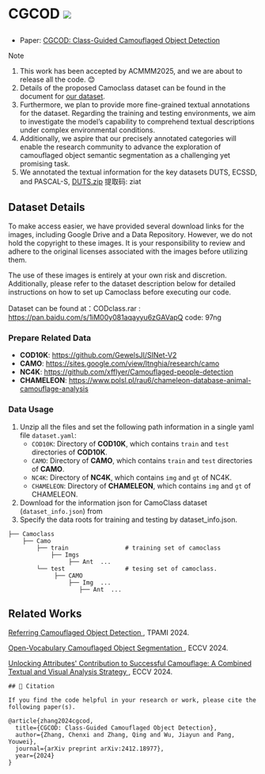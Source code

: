 # CGCOD <img src='https://img.shields.io/badge/ACMMM-2025-red'></a> </p>

- Paper: [CGCOD: Class-Guided Camouflaged Object Detection](https://arxiv.org/pdf/2412.18977)

> [!note]
> 1. This work has been accepted by ACMMM2025, and we are about to release all the code. 😊
> 2. Details of the proposed Camoclass dataset can be found in the document for [our dataset](https://github.com/bbdjj/CGCOD/releases/tag/dataset/camoclass.zip).
> 3. Furthermore, we plan to provide more fine-grained textual annotations for the dataset. Regarding the training and testing environments, we aim to investigate the model’s capability to comprehend textual descriptions under complex environmental conditions.
> 4. Additionally, we aspire that our precisely annotated categories will enable the research community to advance the exploration of camouflaged object semantic segmentation as a challenging yet promising task.
> 5. We annotated the textual information for the key datasets DUTS, ECSSD, and PASCAL-S, [DUTS.zip](https://pan.baidu.com/s/1xEzn44clagB_97p2OcQENQ)
 提取码: ziat 

## Dataset Details

To make access easier, we have provided several download links for the images, including Google Drive and a Data Repository. 
However, we do not hold the copyright to these images.
It is your responsibility to review and adhere to the original licenses associated with the images before utilizing them.

The use of these images is entirely at your own risk and discretion. Additionally, please refer to the dataset description below for detailed instructions on how to set up Camoclass before executing our code.

Dataset can be found at：CODclass.rar : https://pan.baidu.com/s/1iM00y081aqayyu6zGAVapQ code: 97ng
### Prepare Related Data

- **COD10K**: <https://github.com/GewelsJI/SINet-V2>
- **CAMO**: <https://sites.google.com/view/ltnghia/research/camo>
- **NC4K**: <https://github.com/xfflyer/Camouflaged-people-detection>
- **CHAMELEON**: <https://www.polsl.pl/rau6/chameleon-database-animal-camouflage-analysis>

### Data Usage

1. Unzip all the files and set the following path information in a single yaml file `dataset.yaml`:
   - `COD10K`: Directory of **COD10K**, which contains `train` and `test` directories of **COD10K**.
   - `CAMO`: Directory of **CAMO**, which contains `train` and `test` directories of **CAMO**.
   - `NC4K`: Directory of **NC4K**, which contains `img` and `gt` of NC4K.
   - `CHAMELEON`: Directory of **CHAMELEON**, which contains `img` and `gt` of CHAMELEON.
2. Download for the information json for CamoClass dataset (`dataset_info.json`) from 
3. Specify the data roots for training and testing by dataset_info.json.
```  
├── Camoclass  
    ├── Camo  
        ├── train                # training set of camoclass
            ├── Imgs               
                 ├── Ant  ...         
        └── test                 # tesing set of camoclass.
             ├── CAMO               
                 ├── Img  ...
                    ├── Ant  ... 
```
## Related Works
[Referring Camouflaged Object Detection ](https://github.com/zhangxuying1004/RefCOD), TPAMI 2024.

[Open-Vocabulary Camouflaged Object Segmentation ](https://github.com/lartpang/OVCamo), ECCV 2024.

[Unlocking Attributes' Contribution to Successful Camouflage: A Combined Textual and Visual Analysis Strategy ](https://github.com/lyu-yx/ACUMEN), ECCV 2024.
```
## 📎 Citation

If you find the code helpful in your research or work, please cite the following paper(s).

@article{zhang2024cgcod,
  title={CGCOD: Class-Guided Camouflaged Object Detection},
  author={Zhang, Chenxi and Zhang, Qing and Wu, Jiayun and Pang, Youwei},
  journal={arXiv preprint arXiv:2412.18977},
  year={2024}
}
```
